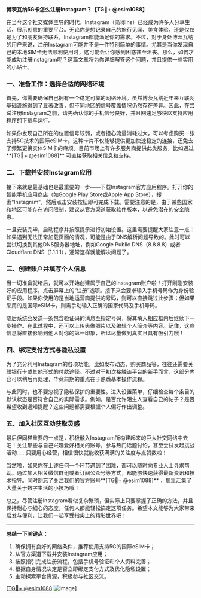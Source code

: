 **博茨瓦纳5G卡怎么注册Instagram？【TG💪+ @esim1088】**

在当今这个社交媒体主导的时代，Instagram（简称Ins）已经成为许多人分享生活、展示创意的重要平台。无论你是想记录自己的旅行见闻、美食体验，还是仅仅是为了和朋友保持联系，Instagram都能满足你的需求。不过，对于身处博茨瓦纳的用户来说，注册Instagram可能并不是一件特别简单的事情。尤其是当你发现自己的本地SIM卡无法顺利使用时，这可能会让你感到困惑甚至沮丧。那么，如何才能成功注册Instagram呢？这篇文章将为你详细解答这个问题，并且提供一些实用的小贴士。

### 一、准备工作：选择合适的网络环境

首先，你需要确保自己拥有一个稳定可靠的网络环境。虽然博茨瓦纳近年来互联网基础设施得到了显著改善，但不同地区的信号覆盖情况仍然存在差异。因此，在尝试注册Instagram之前，请先确认你的手机信号良好，并且网速足够快以支持应用程序的下载与运行。

如果你发现自己所在的位置信号较弱，或者担心流量消耗过大，可以考虑购买一张支持5G技术的国际eSIM卡。这种卡片不仅能够提供更加快速稳定的连接，还免去了频繁更换实体SIM卡的麻烦。目前市场上有许多服务商提供此类服务，比如通过**[TG💪+ @esim1088]** 可直接获取相关信息和支持。

### 二、下载并安装Instagram应用

接下来就是最基础也是最重要的一步——下载Instagram官方应用程序。打开你的智能手机应用商店（如Google Play Store或Apple App Store），搜索“Instagram”，然后点击安装按钮即可完成下载。需要注意的是，由于某些国家和地区可能存在访问限制，建议从官方渠道获取软件版本，以避免潜在的安全隐患。

一旦安装完毕，启动程序并按照提示进行初始设置。这里需要提醒大家注意一点：如果遇到无法正常加载页面的情况，可能是由于DNS解析问题导致的。此时可以尝试切换到其他DNS服务器地址，例如Google Public DNS（8.8.8.8）或者Cloudflare DNS（1.1.1.1），通常这样就能解决问题了。

### 三、创建账户并填写个人信息

当一切准备就绪后，就可以开始创建属于自己的Instagram账户啦！打开刚刚安装好的应用程序，点击屏幕上的“注册”选项。接下来会要求输入手机号码作为身份验证手段。如果你使用的是当地运营商提供的号码，则可以直接跳过此步骤；但如果采用的是国际eSIM卡，则需手动输入正确的国家代码及手机号码。

随后系统会发送一条包含验证码的消息至指定号码，将其填入相应框内后继续下一步操作。在此过程中，还可以上传头像照片以及编辑个人简介等内容。记住，这些信息将直接影响到他人对你的第一印象，所以尽量做到真实且具有吸引力哦！

### 四、绑定支付方式与隐私设置

为了充分利用Instagram的各项功能，比如发布动态、购买商品等，往往还需要关联银行卡或其他形式的付款途径。不过对于初次接触该平台的新手而言，这部分内容可以稍后再处理，毕竟前期的重点在于熟悉基本操作流程。

与此同时，也不要忽视了隐私保护的重要性。进入设置菜单，仔细检查每个条目的默认状态是否符合自己的实际需求。例如，是否允许陌生人查看自己的帖子？是否希望收到通知提醒？这些问题都需要根据个人偏好作出调整。

### 五、加入社区互动获取灵感

最后但同样重要的一点是，积极融入Instagram所构建起来的巨大社交网络中去吧！关注那些与自己兴趣爱好相关的账号，参与热门话题讨论，甚至尝试发起挑战活动……只要用心经营，相信很快就能收获满满的关注度与点赞数啦！

当然啦，如果你在上述任何一个环节遇到了困难，都可以随时向专业人士寻求帮助。通过加入相关微信群组或者订阅公众号等方式，都能够快速获得最新资讯和技术指导。同时别忘了关注我们的官方账号**[TG💪+ @esim1088]** ，那里汇集了大量关于数字生活的小技巧哦！

总之，尽管注册Instagram看似复杂繁琐，但实际上只要掌握了正确的方法，并且保持耐心与细心的态度，任何人都能轻松搞定这项任务。希望本文能够为大家带来启发与便利，让我们一起享受指尖上的精彩世界吧！

---

**总结一下关键点：**
1. 确保拥有良好的网络条件，推荐使用支持5G的国际eSIM卡；
2. 从官方渠道下载并安装Instagram应用；
3. 按照指引完成注册流程，包括手机号验证和个人资料完善；
4. 根据自身情况决定是否立即绑定支付方式及优化隐私设置；
5. 主动探索平台资源，积极参与社区交流。

[[TG💪+ @esim1088](https://t.me/s/esim1088) ![Image](https://i.postimg.cc/4NQfJmqS/Snipaste-2025-05-13-00-14-12.png)]